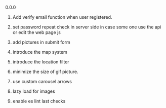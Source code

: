 0.0.0

1. Add verify email function when user registered.

2. set password repeat check in server side in case some one use the api or edit the web page js

3. add pictures in submit form

4. introduce the map system

5. introduce the location filter

6. minimize the size of gif picture.

7. use custom carousel arrows

8. lazy load for images

9. enable es lint last checks

